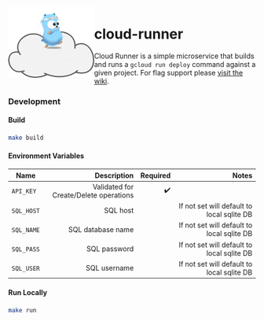<img src="https://github.com/homedepot/cloud-runner/blob/media/cloud-runner.png" width="175" align="left">

# cloud-runner

Cloud Runner is a simple microservice that builds and runs a `gcloud run deploy` command against a given project. For flag support please [visit the wiki](https://github.com/homedepot/cloud-runner/wiki).

### Development

#### Build
```bash
make build
```

#### Environment Variables
| Name | Description | Required | Notes
|-|-:|-:|-:|
| `API_KEY` | Validated for Create/Delete operations | ✔️  | |
| `SQL_HOST` | SQL host | | If not set will default to local sqlite DB |
| `SQL_NAME` | SQL database name | | If not set will default to local sqlite DB |
| `SQL_PASS` | SQL password | | If not set will default to local sqlite DB |
| `SQL_USER` | SQL username | | If not set will default to local sqlite DB |

#### Run Locally
```bash
make run
```
